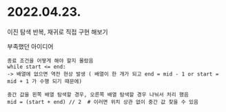# 2022.04.23.

이진 탐색 반복, 재귀로 직접 구현 해보기

부족했던 아이디어

```
종료 조건을 어떻게 해야 할지 몰랐음
while start <= end:  
-> 배열에 없으면 역전 현상 발생 ( 배열이 한 개가 되고 end = mid - 1 or start = mid + 1 가 수행 되기 때문에)

중간 값을 왼쪽 배열 탐색할 경우, 오른쪽 배열 탐색할 경우 나눠서 처리 했음
mid = (start + end) // 2  # 이러면 위치 상관 없이 중간 값 찾을 수 있음
```

